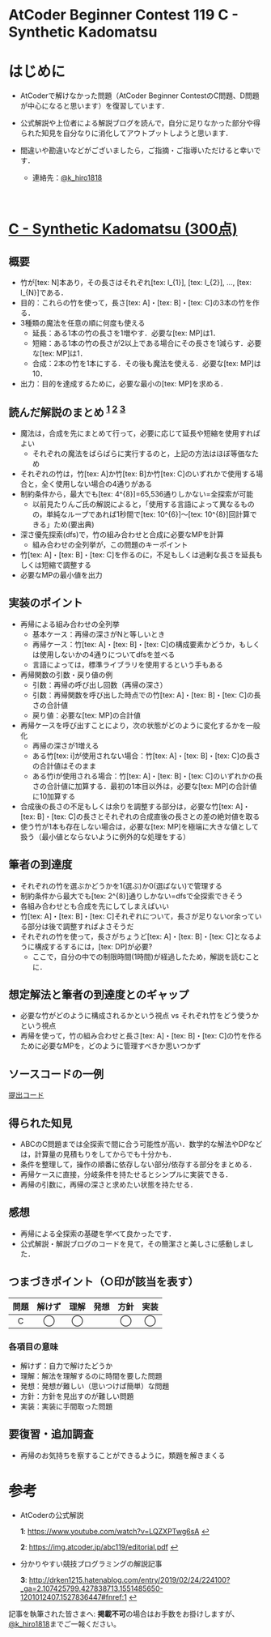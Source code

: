 # AtCoder Beginner Contest 119 C - Synthetic Kadomatsu

# はじめに
+ AtCoderで解けなかった問題（AtCoder Beginner ContestのC問題、D問題が中心になると思います）を復習しています．

+ 公式解説や上位者による解説ブログを読んで，自分に足りなかった部分や得られた知見を自分なりに消化してアウトプットしようと思います．

+ 間違いや勘違いなどがございましたら，ご指摘・ご指導いただけると幸いです．

    + 連絡先：<a href="https://twitter.com/k_hiro1818">@k_hiro1818</a>

<br>


# <a href='https://atcoder.jp/contests/abc119/tasks/abc119_c'>C - Synthetic Kadomatsu (300点)</a>

## 概要
+ 竹が[tex: N]本あり，その長さはそれぞれ[tex: l\_{1}], [tex: l\_{2}], ..., [tex: l\_{N}]である．
+ 目的：これらの竹を使って，長さ[tex: A]・[tex: B]・[tex: C]の3本の竹を作る．
+ 3種類の魔法を任意の順に何度も使える
    + 延長：ある1本の竹の長さを1増やす．必要な[tex: MP]は1．
    + 短縮：ある1本の竹の長さが2以上である場合にその長さを1減らす．必要な[tex: MP]は1．
    + 合成：2本の竹を1本にする．その後も魔法を使える．必要な[tex: MP]は10．
+ 出力：目的を達成するために，必要な最小の[tex: MP]を求める．

## 読んだ解説のまとめ<sup id ='a1'> [1](#myfootnote1)</sup><sup id='a2'> [2](#myfootnote2)</sup><sup id='a3'> [3](#myfootnote3)</sup>
+ 魔法は，合成を先にまとめて行って，必要に応じて延長や短縮を使用すればよい
    + それぞれの魔法をばらばらに実行するのと，上記の方法はほぼ等価なため
+ それぞれの竹は，竹[tex: A]か竹[tex: B]か竹[tex: C]のいずれかで使用する場合と，全く使用しない場合の4通りがある
+ 制約条件から，最大でも[tex: 4^{8}]=65,536通りしかない=全探索が可能
    + 以前見たりんご氏の解説によると，「使用する言語によって異なるものの，単純なループであれば1秒間で[tex: 10^{6}]～[tex: 10^{8}]回計算できる」ため(要出典)
+ 深さ優先探索(dfs)で，竹の組み合わせと合成に必要なMPを計算
    + 組み合わせの全列挙が，この問題のキーポイント
+ 竹[tex: A]・[tex: B]・[tex: C]を作るのに，不足もしくは過剰な長さを延長もしくは短縮で調整する
+ 必要なMPの最小値を出力

## 実装のポイント
+ 再帰による組み合わせの全列挙
    + 基本ケース：再帰の深さがNと等しいとき
    + 再帰ケース：竹[tex: A]・[tex: B]・[tex: C]の構成要素かどうか，もしくは使用しないかの4通りについてdfsを並べる
    + 言語によっては，標準ライブラリを使用するという手もある
+ 再帰関数の引数・戻り値の例
    + 引数：再帰の呼び出し回数（再帰の深さ）
    + 引数：再帰関数を呼び出した時点での竹[tex: A]・[tex: B]・[tex: C]の長さの合計値
    + 戻り値：必要な[tex: MP]の合計値
+ 再帰ケースを呼び出すことにより，次の状態がどのように変化するかを一般化
    + 再帰の深さが1増える
    + ある竹[tex: i]が使用されない場合：竹[tex: A]・[tex: B]・[tex: C]の長さの合計値はそのまま
    + ある竹iが使用される場合：竹[tex: A]・[tex: B]・[tex: C]のいずれかの長さの合計値に加算する．最初の1本目以外は，必要な[tex: MP]の合計値に10加算する
+ 合成後の長さの不足もしくは余りを調整する部分は，必要な竹[tex: A]・[tex: B]・[tex: C]の長さとそれぞれの合成直後の長さとの差の絶対値を取る
+ 使う竹が1本も存在しない場合は，必要な[tex: MP]を極端に大きな値として扱う（最小値とならないように例外的な処理をする）

## 筆者の到達度
+ それぞれの竹を選ぶかどうかを1(選ぶ)か0(選ばない)で管理する
+ 制約条件から最大でも[tex: 2^{8}]通りしかない=dfsで全探索できそう
+ 各組み合わせとも合成を先にしてしまえばいい
+ 竹[tex: A]・[tex: B]・[tex: C]それぞれについて，長さが足りないor余っている部分は後で調整すればよさそうだ
+ それぞれの竹を使って，長さがちょうど[tex: A]・[tex: B]・[tex: C]となるように構成するするには，[tex: DP]が必要?
    + ここで，自分の中での制限時間(1時間)が経過したため，解説を読むことに．

## 想定解法と筆者の到達度とのギャップ
+ 必要な竹がどのように構成されるかという視点 vs それぞれ竹をどう使うかという視点
+ 再帰を使って，竹の組み合わせと長さ[tex: A]・[tex: B]・[tex: C]の竹を作るために必要なMPを，どのように管理すべきか思いつかず


## ソースコードの一例
<a href='https://atcoder.jp/contests/abc119/submissions/4438961'>提出コード</a>

## 得られた知見
+ ABCのC問題までは全探索で間に合う可能性が高い．数学的な解法やDPなどは，計算量の見積もりをしてからでも十分かも．
+ 条件を整理して，操作の順番に依存しない部分/依存する部分をまとめる．
+ 再帰ケースに直接，分岐条件を持たせるとシンプルに実装できる．
+ 再帰の引数に，再帰の深さと求めたい状態を持たせる．

## 感想
+ 再帰による全探索の基礎を学べて良かったです．
+ 公式解説・解説ブログのコードを見て，その簡潔さと美しさに感動しました．

## つまづきポイント（○印が該当を表す）

|問題|解けず|理解|発想|方針|実装|
|:--:|:--:|:--:|:--:|:--:|:--:|
|C|◯|◯||◯|◯|

### 各項目の意味
+ 解けず：自力で解けたどうか
+ 理解：解法を理解するのに時間を要した問題
+ 発想：発想が難しい（思いつけば簡単）な問題
+ 方針：方針を見出すのが難しい問題
+ 実装：実装に手間取った問題

## 要復習・追加調査
+ 再帰のお気持ちを察することができるように，類題を解きまくる


# 参考
+ AtCoderの公式解説

    <b id='myfootnote1'>1</b>: https://www.youtube.com/watch?v=LQZXPTwg6sA [↩](#a1)

    <b id='myfootnote2'>2</b>: https://img.atcoder.jp/abc119/editorial.pdf [↩](#a2)

+ 分かりやすい競技プログラミングの解説記事

    <b id='myfootnote3'>3</b>: http://drken1215.hatenablog.com/entry/2019/02/24/224100?_ga=2.107425799.427838713.1551485650-1201012407.1527836447#fnref:1 [↩](#a3)

記事を執筆された皆さまへ: **掲載不可**の場合はお手数をお掛けしますが、<a href="https://twitter.com/k_hiro1818">@k_hiro1818</a>までご一報ください。
